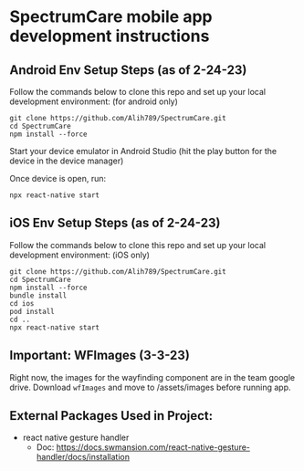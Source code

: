 
# SpectrumCare mobile app development instructions

## Android Env Setup Steps (as of 2-24-23)

Follow the commands below to clone this repo and set up your local development environment: (for android only)

```
git clone https://github.com/Alih789/SpectrumCare.git
cd SpectrumCare
npm install --force
```

Start your device emulator in Android Studio (hit the play button for the device in the device manager)

Once device is open, run:
```
npx react-native start
```

## iOS Env Setup Steps (as of 2-24-23)

Follow the commands below to clone this repo and set up your local development environment: (iOS only)

```
git clone https://github.com/Alih789/SpectrumCare.git
cd SpectrumCare
npm install --force
bundle install
cd ios
pod install
cd ..
npx react-native start
```

## Important: WFImages (3-3-23)
Right now, the images for the wayfinding component are in the team google drive. Download `wfImages` and move to /assets/images before running app.

## External Packages Used in Project:

- react native gesture handler
  -  Doc: https://docs.swmansion.com/react-native-gesture-handler/docs/installation
